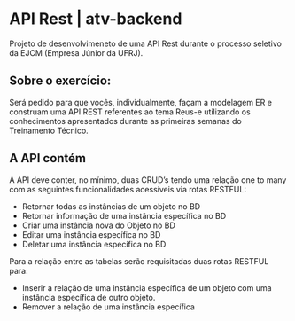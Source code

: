 # API Rest | atv-backend

Projeto de desenvolvimeneto de uma API Rest durante o processo seletivo da EJCM (Empresa Júnior da UFRJ). 

## Sobre o exercício:

Será pedido para que vocês, individualmente, façam a modelagem ER e construam uma API REST referentes ao tema Reus-e utilizando os conhecimentos apresentados durante as primeiras semanas do Treinamento Técnico. 

## A API contém

A API deve conter, no mínimo, duas CRUD’s tendo uma relação one to many com as seguintes funcionalidades acessíveis via rotas RESTFUL:

- Retornar todas as instâncias de um objeto no BD
- Retornar informação de uma instância específica no BD
- Criar uma instância nova do Objeto no BD
- Editar uma instância específica no BD 
- Deletar uma instância específica no BD
  
Para a relação entre as tabelas serão requisitadas duas rotas RESTFUL para: 
- Inserir a relação de uma instância específica de um objeto com uma instância específica de outro objeto.
- Remover a relação de uma instância específica


